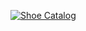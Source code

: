 [![Shoe Catalog](https://github.com/LeCodeGuy/shoes_api/actions/workflows/node.js.yml/badge.svg)](https://github.com/LeCodeGuy/shoes_api/actions/workflows/node.js.yml)